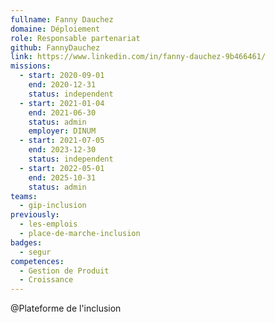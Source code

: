 ```yaml
---
fullname: Fanny Dauchez
domaine: Déploiement
role: Responsable partenariat
github: FannyDauchez
link: https://www.linkedin.com/in/fanny-dauchez-9b466461/
missions:
  - start: 2020-09-01
    end: 2020-12-31
    status: independent
  - start: 2021-01-04
    end: 2021-06-30
    status: admin
    employer: DINUM
  - start: 2021-07-05
    end: 2023-12-30
    status: independent
  - start: 2022-05-01
    end: 2025-10-31
    status: admin
teams:
  - gip-inclusion
previously:
  - les-emplois
  - place-de-marche-inclusion
badges:
  - segur
competences:
  - Gestion de Produit
  - Croissance
---
```

@Plateforme de l'inclusion

